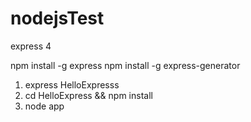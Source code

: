 # nodejsTest

express 4

npm install -g express
npm install -g express-generator

1. express HelloExpresss
2. cd HelloExpress && npm install
3. node app